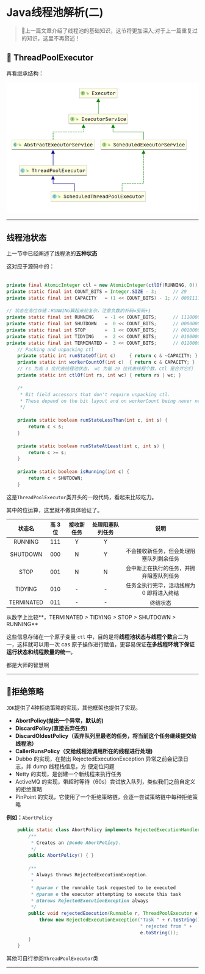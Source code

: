 # Java线程池解析(二)



> :notebook_with_decorative_cover:上一篇文章介绍了线程池的基础知识，这节将更加深入;对于上一篇重复过的知识，这里不再赘述！

## 

## :athletic_shoe: ThreadPoolExecutor

再看继承结构：

<img src="Java线程池解析(二).assets/image-20200209131328498.png" alt="image-20200209131328498" style="zoom:67%;" />

---

## 线程池状态

上一节中已经阐述了线程池的**五种状态**

这对应于源码中的：

```java
    
private final AtomicInteger ctl = new AtomicInteger(ctlOf(RUNNING, 0));
private static final int COUNT_BITS = Integer.SIZE - 3;      // 29
private static final int CAPACITY   = (1 << COUNT_BITS) - 1; // 00011111 ... ... 11111111

// 状态在高位存储：RUNNING算起来较复杂，注意负数的补码=反码+1
private static final int RUNNING    = -1 << COUNT_BITS;      // 11100000 ... ... 00000000
private static final int SHUTDOWN   =  0 << COUNT_BITS;      // 00000000 ... ... 00000000
private static final int STOP       =  1 << COUNT_BITS;      // 00100000 ... ... 00000000
private static final int TIDYING    =  2 << COUNT_BITS;      // 01000000 ... ... 00000000
private static final int TERMINATED =  3 << COUNT_BITS;      // 01100000 ... ... 00000000
    // Packing and unpacking ctl
    private static int runStateOf(int c)     { return c & ~CAPACITY; }
    private static int workerCountOf(int c)  { return c & CAPACITY; }
	// rs 为高 3 位代表线程池状态， wc 为低 29 位代表线程个数，ctl 是合并它们
    private static int ctlOf(int rs, int wc) { return rs | wc; }

    /*
     * Bit field accessors that don't require unpacking ctl.
     * These depend on the bit layout and on workerCount being never negative.
     */

    private static boolean runStateLessThan(int c, int s) {
        return c < s;
    }

    private static boolean runStateAtLeast(int c, int s) {
        return c >= s;
    }

    private static boolean isRunning(int c) {
        return c < SHUTDOWN;
    }
```

这是`ThreadPoolExecutor`类开头的一段代码，看起来比较吃力。

其中的位运算，这里就不做具体验证了。



|   状态名   | 高 3位 | 接收新任务 | 处理阻塞队列任务 |                   说明                    |
| :--------: | :----: | :--------: | :--------------: | :---------------------------------------: |
|  RUNNING   |  111   |     Y      |        Y         |                                           |
|  SHUTDOWN  |  000   |     N      |        Y         | 不会接收新任务，但会处理阻塞队列剩余任务  |
|    STOP    |  001   |     N      |        N         | 会中断正在执行的任务，并抛弃阻塞队列任务  |
|  TIDYING   |  010   |     -      |        -         | 任务全执行完毕，活动线程为 0 即将进入终结 |
| TERMINATED |  011   |     -      |        -         |                 终结状态                  |

从数字上比较**，TERMINATED > TIDYING > STOP > SHUTDOWN > RUNNING**

这些信息存储在一个原子变量 `ctl` 中，目的是将**线程池状态与线程个数**合二为一，这样就可以用一次 cas 原子操作进行赋值，更容易保证**在多线程环境下保证运行状态和线程数量的统一**。

都是大师的智慧啊

---

## :fire_engine:拒绝策略

`JDK`提供了4种拒绝策略的实现，其他框架也提供了实现。

- **AbortPolicy(抛出一个异常，默认的)**
- **DiscardPolicy(直接丢弃任务)**
- **DiscardOldestPolicy（丢弃队列里最老的任务，将当前这个任务继续提交给线程池）**
- **CallerRunsPolicy（交给线程池调用所在的线程进行处理)**
- Dubbo 的实现，在抛出 RejectedExecutionException 异常之前会记录日志，并 dump 线程栈信息，方
  便定位问题
- Netty 的实现，是创建一个新线程来执行任务
- ActiveMQ 的实现，带超时等待（60s）尝试放入队列，类似我们之前自定义的拒绝策略
- PinPoint 的实现，它使用了一个拒绝策略链，会逐一尝试策略链中每种拒绝策略

**例如：**`AbortPolicy`

```java
    public static class AbortPolicy implements RejectedExecutionHandler {
        /**
         * Creates an {@code AbortPolicy}.
         */
        public AbortPolicy() { }

        /**
         * Always throws RejectedExecutionException.
         *
         * @param r the runnable task requested to be executed
         * @param e the executor attempting to execute this task
         * @throws RejectedExecutionException always
         */
        public void rejectedExecution(Runnable r, ThreadPoolExecutor e) {
            throw new RejectedExecutionException("Task " + r.toString() +
                                                 " rejected from " +
                                                 e.toString());
        }
    }
```

其他可自行参阅`ThreadPoolExecutor`类

---


